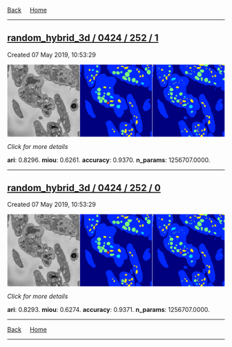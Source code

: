 
[Back](..)&nbsp;&nbsp;&nbsp;&nbsp;&nbsp;[Home](https://leapmanlab.github.io/snapshots)

---

<div class="summary"><a href="1"><h2>random_hybrid_3d / 0424 / 252 / 1</h2></a><p>Created 07 May 2019, 10:53:29
</p><a href="1"><img src="1/media/summary.png" align="center"></a><p>
<i>Click for more details</i>
</p></div>

**ari**: 0.8296. **miou**: 0.6261. **accuracy**: 0.9370. **n_params**: 1256707.0000. 

---

<div class="summary"><a href="0"><h2>random_hybrid_3d / 0424 / 252 / 0</h2></a><p>Created 07 May 2019, 10:53:29
</p><a href="0"><img src="0/media/summary.png" align="center"></a><p>
<i>Click for more details</i>
</p></div>

**ari**: 0.8293. **miou**: 0.6274. **accuracy**: 0.9371. **n_params**: 1256707.0000. 

---

[Back](..)&nbsp;&nbsp;&nbsp;&nbsp;&nbsp;[Home](https://leapmanlab.github.io/snapshots)

---